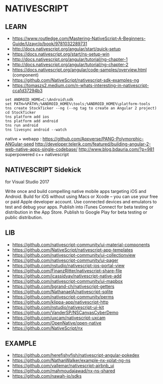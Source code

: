 

# NATIVESCRIPT 


## LEARN

- https://www.routledge.com/Mastering-NativeScript-A-Beginners-Guide/Uzayr/p/book/9781032289731
- http://docs.nativescript.org/angular/start/quick-setup 
- https://docs.nativescript.org/start/ns-setup-win 
- http://docs.nativescript.org/angular/tutorial/ng-chapter-1 
- http://docs.nativescript.org/angular/tutorial/ng-chapter-2 
- https://docs.nativescript.org/angular/code-samples/overview.html (component) 
- https://github.com/NativeScript/nativescript-sdk-examples-ng
- https://tomaszs2.medium.com/n-whats-interesting-in-nativescript-cca1d37294b3

```
set ANDROID_HOME=C:\Android\sdk 
set PATH=%PATH%;%ANDROID_HOME%\tools;%ANDROID_HOME%\platform-tools 
tns create StockTicker --ng (--ng tag to create an Angular 2 project)
cd StockTicker
tns platform add ios
tns platform add android
tns run android 
tns livesync android --watch 
```
 
native + webapp : 
https://github.com/Appverse/PANG-Polymorphic-ANGular-seed 
http://developer.telerik.com/featured/building-angular-2-web-native-apps-single-codebase/ 
http://www.blog.bdauria.com/?p=981		superpowered c++ nativescript

 
## NATIVESCRIPT Sidekick
for Visual Studio 2017

Write once and build compelling native mobile apps targeting iOS and Android.
Build for iOS without using Macs or Xcode – you can use your free or paid Apple developer account.
Use connected devices and emulators to test and debug your apps.
Publish into iTunes Connect for beta testing or distribution in the App Store.
Publish to Google Play for beta testing or public distribution.

## LIB

- https://github.com/nativescript-community/ui-material-components
- https://github.com/NativeScript/nativescript-app-templates
- https://github.com/nativescript-community/ui-collectionview
- https://github.com/nativescript-community/ui-pager
- https://github.com/nstudio/nativescript-ios-portal-view
- https://github.com/FinanzRitter/nativescript-share-file
- https://github.com/jcassidyav/nativescript-native-add
- https://github.com/nativescript-community/ui-mapbox
- https://github.com/bgrand-ch/nativescript-getters
- https://github.com/NathanaelA/nativescript-sqlite
- https://github.com/nativescript-community/perms
- https://github.com/klippa-app/nativescript-http
- https://github.com/nstudio/nativescript-ui-kit
- https://github.com/VanderSP/NSCanvasCyberDemo
- https://github.com/uxcam/nativescript-uxcam
- https://github.com/OpenNative/open-native
- https://github.com/NativeScript/nx

## EXAMPLE
- https://github.com/herefishyfish/nativescript-angular-pokedex
- https://github.com/NathanWalker/example-nx-xplat-ng-ns
- https://github.com/vallemar/nativescript-airbnb_ui
- https://github.com/mahmoudajawad/nx-ns-shared
- https://github.com/nawah-io/sdks